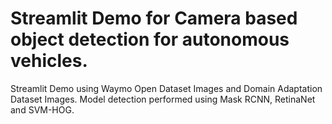 # Streamlit Demo for Camera based object detection for autonomous vehicles.

Streamlit Demo using Waymo Open Dataset Images and Domain Adaptation Dataset Images.
Model detection performed using Mask RCNN, RetinaNet and SVM-HOG.



